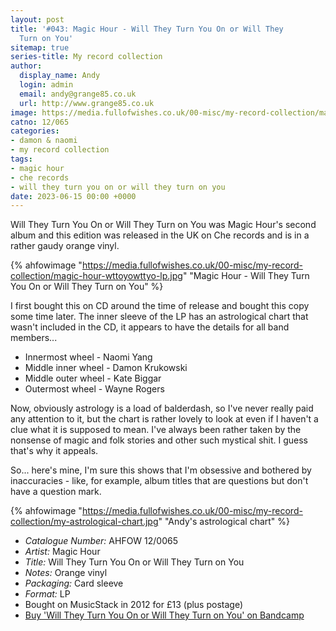 ```yaml
---
layout: post
title: '#043: Magic Hour - Will They Turn You On or Will They
  Turn on You'
sitemap: true
series-title: My record collection 
author:
  display_name: Andy
  login: admin
  email: andy@grange85.co.uk
  url: http://www.grange85.co.uk
image: https://media.fullofwishes.co.uk/00-misc/my-record-collection/magic-hour-wttoyowttyo-lp.jpg
catno: 12/065
categories:
- damon & naomi
- my record collection
tags:
- magic hour
- che records
- will they turn you on or will they turn on you
date: 2023-06-15 00:00 +0000
---
```

Will They Turn You On or Will They Turn on You was Magic Hour's second album and this edition was released in the UK on Che records and is in a rather gaudy orange vinyl.

{% ahfowimage "https://media.fullofwishes.co.uk/00-misc/my-record-collection/magic-hour-wttoyowttyo-lp.jpg" "Magic Hour - Will They Turn You On or Will They Turn on You" %}

I first bought this on CD around the time of release and bought this copy some time later. The inner sleeve of the LP has an astrological chart that wasn't included in the CD, it appears to have the details for all band members...

- Innermost wheel - Naomi Yang
- Middle inner wheel - Damon Krukowski
- Middle outer wheel - Kate Biggar
- Outermost wheel - Wayne Rogers

Now, obviously astrology is a load of balderdash, so I've never really paid any attention to it, but the chart is rather lovely to look at even if I haven't a clue what it is supposed to mean. I've always been rather taken by the nonsense of magic and folk stories and other such mystical shit. I guess that's why it appeals.

So... here's mine, I'm sure this shows that I'm obsessive and bothered by inaccuracies - like, for example, album titles that are questions but don't have a question mark.

{% ahfowimage "https://media.fullofwishes.co.uk/00-misc/my-record-collection/my-astrological-chart.jpg" "Andy's astrological chart" %}

 - *Catalogue Number:* AHFOW 12/0065
 - *Artist:* Magic Hour
 - *Title:* Will They Turn You On or Will They Turn on You
 - *Notes:* Orange vinyl
 - *Packaging:* Card sleeve
 - *Format:* LP
 - Bought on MusicStack in 2012 for £13 (plus postage)
 - [Buy 'Will They Turn You On or Will They Turn on You' on Bandcamp](https://magic-hour.bandcamp.com/album/will-they-turn-you-on-or-will-they-turn-on-you)

